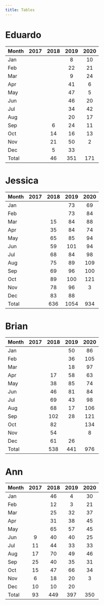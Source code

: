 ```yaml
---
title: Tables
---
```


# Eduardo

| Month | 2017 | 2018 | 2019 | 2020 |
| --- |:---: | :---: | :---: | :---: |
| Jan |    |    | 8 | 10 |
| Feb |    |    | 22 | 21 |
| Mar |    |    | 9 | 24 |
| Apr |    |    | 41 | 6 |
| May |    |    | 47 | 5 |
| Jun |    |    | 46 | 20 |
| Jul |    |    | 34 | 42 |
| Aug |    |    | 20 | 17 |
| Sep |    | 6 | 24 | 11 |
| Oct |    | 14 | 16 | 13 |
| Nov |    | 21 | 50 | 2 |
| Dec |    | 5 | 33 |    |
| Total |    | 46 | 351 | 171 |

# Jessica

| Month | 2017 | 2018 | 2019 | 2020 |
| --- |:---: | :---: | :---: | :---: |
| Jan |    |    | 73 | 69 |
| Feb |    |    | 73 | 84 |
| Mar |    | 15 | 84 | 88 |
| Apr |    | 35 | 84 | 74 |
| May |    | 65 | 85 | 94 |
| Jun |    | 59 | 101 | 94 |
| Jul |    | 68 | 84 | 98 |
| Aug |    | 75 | 89 | 109 |
| Sep |    | 69 | 96 | 100 |
| Oct |    | 89 | 100 | 121 |
| Nov |    | 78 | 96 | 3 |
| Dec |    | 83 | 88 |    |
| Total |    | 636 | 1054 | 934 |

# Brian

| Month | 2017 | 2018 | 2019 | 2020 |
| --- |:---: | :---: | :---: | :---: |
| Jan |    |    | 50 | 86 |
| Feb |    |    | 36 | 105 |
| Mar |    |    | 18 | 97 |
| Apr |    | 17 | 58 | 63 |
| May |    | 38 | 85 | 74 |
| Jun |    | 46 | 81 | 84 |
| Jul |    | 69 | 43 | 98 |
| Aug |    | 68 | 17 | 106 |
| Sep |    | 102 | 28 | 121 |
| Oct |    | 82 |    | 134 |
| Nov |    | 54 |    | 8 |
| Dec |    | 61 | 26 |    |
| Total |    | 538 | 441 | 976 |

# Ann

| Month | 2017 | 2018 | 2019 | 2020 |
| --- |:---: | :---: | :---: | :---: |
| Jan |    | 46 | 4 | 30 |
| Feb |    | 12 | 3 | 21 |
| Mar |    | 25 | 32 | 37 |
| Apr |    | 31 | 38 | 45 |
| May |    | 65 | 57 | 45 |
| Jun | 9 | 40 | 40 | 25 |
| Jul | 11 | 44 | 33 | 33 |
| Aug | 17 | 70 | 49 | 46 |
| Sep | 25 | 40 | 35 | 31 |
| Oct | 15 | 47 | 66 | 34 |
| Nov | 6 | 18 | 20 | 3 |
| Dec | 10 | 10 | 20 |    |
| Total | 93 | 449 | 397 | 350 |

